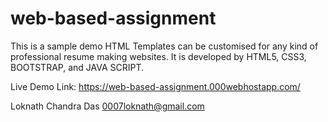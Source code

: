 # web-based-assignment
This is a sample demo HTML Templates can be customised for any kind of professional resume making websites. 
It is developed by HTML5, CSS3, BOOTSTRAP, and JAVA SCRIPT.


Live Demo Link: https://web-based-assignment.000webhostapp.com/

Loknath Chandra Das
0007loknath@gmail.com
